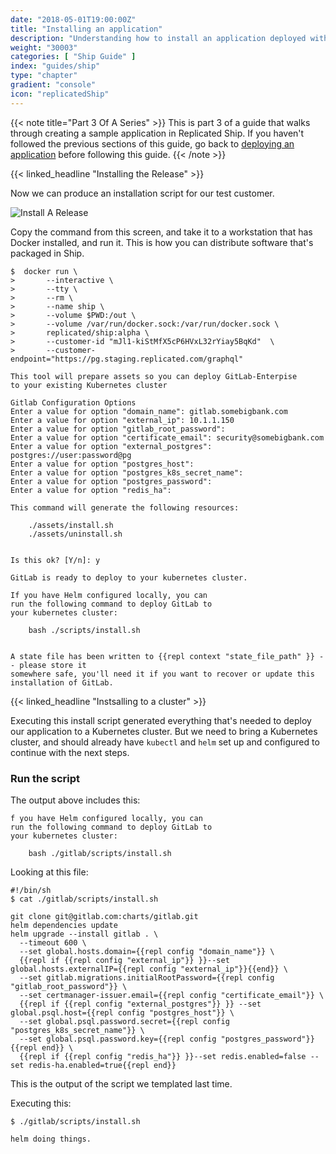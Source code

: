 ```yaml
---
date: "2018-05-01T19:00:00Z"
title: "Installing an application"
description: "Understanding how to install an application deployed with Ship"
weight: "30003"
categories: [ "Ship Guide" ]
index: "guides/ship"
type: "chapter"
gradient: "console"
icon: "replicatedShip"
---
```


{{< note title="Part 3 Of A Series" >}}
This is part 3 of a guide that walks through creating a sample application in Replicated Ship. If you haven't followed the previous sections of this guide, go back to [deploying an application](../create-a-release) before following this guide.
{{< /note >}}

{{< linked_headline "Installing the Release" >}}

Now we can produce an installation script for our test customer.

![Install A Release](/images/guides/ship/install-script.png)

Copy the command from this screen, and take it to a workstation that has Docker installed, and run it. This is how you can distribute software that's packaged in Ship.

```shell
$  docker run \
>       --interactive \
>       --tty \
>       --rm \
>       --name ship \
>       --volume $PWD:/out \
>       --volume /var/run/docker.sock:/var/run/docker.sock \
>       replicated/ship:alpha \
>       --customer-id "mJl1-kiStMfX5cP6HVxL32rYiay5BqKd"  \
>       --customer-endpoint="https://pg.staging.replicated.com/graphql"

This tool will prepare assets so you can deploy GitLab-Enterpise
to your existing Kubernetes cluster

Gitlab Configuration Options
Enter a value for option "domain_name": gitlab.somebigbank.com
Enter a value for option "external_ip": 10.1.1.150
Enter a value for option "gitlab_root_password":
Enter a value for option "certificate_email": security@somebigbank.com
Enter a value for option "external_postgres": postgres://user:password@pg
Enter a value for option "postgres_host":
Enter a value for option "postgres_k8s_secret_name":
Enter a value for option "postgres_password":
Enter a value for option "redis_ha":

This command will generate the following resources:

	./assets/install.sh
	./assets/uninstall.sh


Is this ok? [Y/n]: y

GitLab is ready to deploy to your kubernetes cluster.

If you have Helm configured locally, you can
run the following command to deploy GitLab to
your kubernetes cluster:

    bash ./scripts/install.sh


A state file has been written to {{repl context "state_file_path" }} -- please store it
somewhere safe, you'll need it if you want to recover or update this installation of GitLab.
```

{{< linked_headline "Instsalling to a cluster" >}}

Executing this install script generated everything that's needed to deploy our application to a Kubernetes cluster. But we need to bring a Kubernetes cluster, and should already have `kubectl` and `helm` set up and configured to continue with the next steps.

### Run the script

The output above includes this:

```shell
f you have Helm configured locally, you can
run the following command to deploy GitLab to
your kubernetes cluster:

    bash ./gitlab/scripts/install.sh
```

Looking at this file:

```shell
#!/bin/sh
$ cat ./gitlab/scripts/install.sh

git clone git@gitlab.com:charts/gitlab.git
helm dependencies update
helm upgrade --install gitlab . \
  --timeout 600 \
  --set global.hosts.domain={{repl config "domain_name"}} \
  {{repl if {{repl config "external_ip"}} }}--set global.hosts.externalIP={{repl config "external_ip"}}{{end}} \
  --set gitlab.migrations.initialRootPassword={{repl config "gitlab_root_password"}} \
  --set certmanager-issuer.email={{repl config "certificate_email"}} \
  {{repl if {{repl config "external_postgres"}} }} --set global.psql.host={{repl config "postgres_host"}} \
  --set global.psql.password.secret={{repl config "postgres_k8s_secret_name"}} \
  --set global.psql.password.key={{repl config "postgres_password"}} {{repl end}} \
  {{repl if {{repl config "redis_ha"}} }}--set redis.enabled=false --set redis-ha.enabled=true{{repl end}}
```

This is the output of the script we templated last time.

Executing this:

```shell
$ ./gitlab/scripts/install.sh

helm doing things.
```